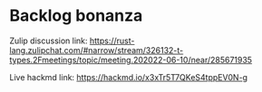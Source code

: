 # Backlog bonanza

Zulip discussion link: https://rust-lang.zulipchat.com/#narrow/stream/326132-t-types.2Fmeetings/topic/meeting.202022-06-10/near/285671935

Live hackmd link: https://hackmd.io/x3xTr5T7QKeS4tppEV0N-g
